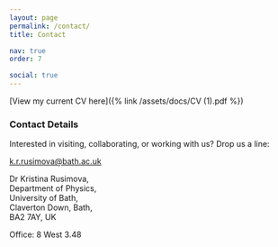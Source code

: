 ```yaml
---
layout: page
permalink: /contact/
title: Contact

nav: true
order: 7

social: true
---
```


[View my current CV here]({% link /assets/docs/CV (1).pdf %})

### Contact Details

Interested in visiting, collaborating, or working with us? Drop us a line:

<k.r.rusimova@bath.ac.uk>

Dr Kristina Rusimova,<br> 
Department of Physics,<br> 
University of Bath,<br> 
Claverton Down, Bath,<br> 
BA2 7AY, UK

Office: 8 West 3.48
